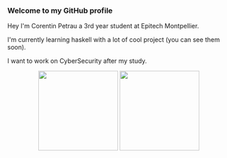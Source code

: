 ### Welcome to my GitHub profile

Hey I'm Corentin Petrau a 3rd year student at Epitech Montpellier.

I'm currently learning haskell with a lot of cool project (you can see them soon).

I want to work on CyberSecurity after my study.



<div align="center">
  <img height="180em" src="https://github-readme-stats.vercel.app/api?username=kryo1&count_private=true&show_icons=true&theme=vision-friendly-dark&include_all_commits=true" />
  <img height="180em" src="https://github-readme-stats.vercel.app/api/top-langs/?username=kryo1&layout=compact&theme=vision-friendly-dark" />
</div>
